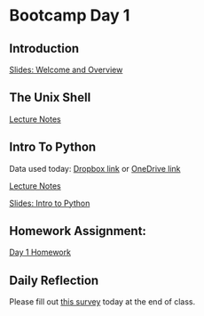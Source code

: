 # Bootcamp Day 1

## Introduction

[Slides: Welcome and Overview](https://docs.google.com/presentation/d/1TJpwKrwHDkiC_0HTydT_3UtmkJ4zhokD_YRrL-mxsEU/edit#slide=id.p)

## The Unix Shell

[Lecture Notes](../lectures/the-unix-shell/index.md)


## Intro To Python

Data used today: [Dropbox link](https://www.dropbox.com/scl/fi/vt435kvankioc7ft4bx5n/mouseBed.bed) or [OneDrive link](https://livejohnshopkins-my.sharepoint.com/:u:/g/personal/abortvi2_jh_edu/EbF4-mGZyzpOhBj54BJkMqkBXnBW-zwpnQXIVLxArN1cCA?e=7oW26Z)

[Lecture Notes](../lectures/intro-python/index.md)

[Slides: Intro to Python](https://www.dropbox.com/scl/fi/lnmhncvpporp6bvn1lw77/day1_afternoon.pptx?rlkey=8zedzp6jvhsvz61qn3vxby9fl&dl=0)


## Homework Assignment: 

[Day 1 Homework](../assignments/bootcamp/day1homework/day1homework.md)

## Daily Reflection

Please fill out [this survey](https://forms.gle/JtFJ9qV6wumP2vPY6) today at the end of class. 
